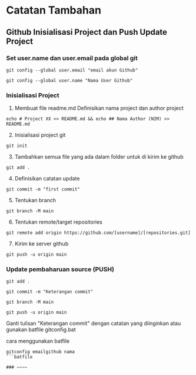 #   Catatan Tambahan
##  Github Inisialisasi Project dan Push Update Project

### Set user.name dan user.email pada global git
```
git config --global user.email "email akun Github"
```
```
git config --global user.name "Nama User Github"
```
### Inisialisasi Project
1. Membuat file readme.md Definisikan nama project dan author project
```
echo # Project XX >> README.md && echo ## Nama Author (NIM) >> README.md
```
2. Inisialisasi project git
```
git init
```
3. Tambahkan semua file yang ada dalam folder untuk di kirim ke github
```
git add .
```
4. Definisikan catatan update
```
git commit -m "first commit"
```
5. Tentukan branch 
```
git branch -M main
```
6. Tentukan remote/target repositories
```
git remote add origin https://github.com/[username]/[repositories.git]
```
7. Kirim ke server github
```
git push -u origin main
``` 

### Update pembaharuan source (PUSH)
```
git add .
```
```
git commit -m "Keterangan commit"
```
```
git branch -M main
```
```
git push -u origin main
```

Ganti tulisan "Keterangan commit" dengan catatan yang diinginkan atau gunakan batfile gitconfig.bat

cara menggunakan batfile
```batfile
gitconfig emailgithub nama
```batfile

### ~~~~
